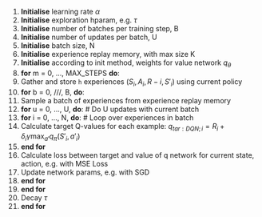 1. **Initialise** learning rate $\alpha$
2. **Initialise** exploration hparam, e.g. $\tau$
3. **Initialise** number of batches per training step, B
4. **Initialise** number of updates per batch, U
5. **Initialise** batch size, N
6. **Initialise** experience replay memory, with max size K
7. **Initialise** according to init method, weights for value network $q_{\theta}$
8. **for** m = 0, ..., MAX_STEPS **do**:
9. Gather and store `h` experiences $(S_i, A_i, R-i, S'_i)$ using current policy
10. **for** b = 0, ///, B, **do**:
11. Sample a batch of experiences from experience replay memory
12. **for** u = 0, ..., U, **do**:    # Do U updates with current batch
13. **for** i = 0, ..., N, **do**:    # Loop over experiences in batch
14. Calculate target Q-values for each example: $q_{tar:DQN; i} = R_i + \delta_i \gamma \max_{a'}q_{\pi}(S'_i, a'_i)$
15. **end for**
16. Calculate loss between target and value of q network for current state, action, e.g. with MSE Loss
17. Update network params, e.g. with SGD
18. **end for**
19. **end for**
20. Decay $\tau$
21. **end for**
